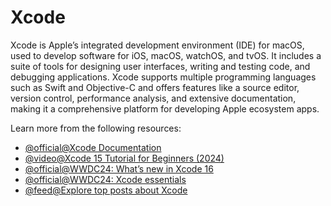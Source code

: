 # Xcode

Xcode is Apple’s integrated development environment (IDE) for macOS, used to develop software for iOS, macOS, watchOS, and tvOS. It includes a suite of tools for designing user interfaces, writing and testing code, and debugging applications. Xcode supports multiple programming languages such as Swift and Objective-C and offers features like a source editor, version control, performance analysis, and extensive documentation, making it a comprehensive platform for developing Apple ecosystem apps.

Learn more from the following resources:

- [@official@Xcode Documentation](https://developer.apple.com/xcode/)
- [@video@Xcode 15 Tutorial for Beginners (2024)](https://www.youtube.com/watch?v=8Xcq4yRQ0pU\&pp=ygUTeGNvZGUgdHV0b3JpYWwgMjAyNA%3D%3D)
- [@official@WWDC24: What’s new in Xcode 16](https://www.youtube.com/watch?v=BAQ9EhAm2eM)
- [@official@WWDC24: Xcode essentials](https://www.youtube.com/watch?v=EN7-6Oj7cL0)
- [@feed@Explore top posts about Xcode](https://app.daily.dev/tags/xcode?ref=roadmapsh)
